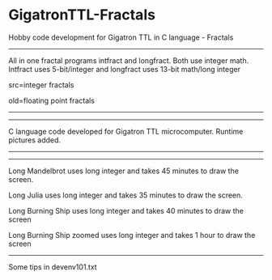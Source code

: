 # GigatronTTL-Fractals
Hobby code development for Gigatron TTL in C language - Fractals
   
---------------------------------------------------------------------------------------------------------------

All in one fractal programs intfract and longfract. Both use integer math. Intfract uses 5-bit/integer and longfract uses 13-bit math/long integer

src=integer fractals

old=floating point fractals

---------------------------------------------------------------------------------------------------------------


---------------------------------------------------------------------------------------------------------------
C language code developed for Gigatron TTL microcomputer.
Runtime pictures added.

---------------------------------------------------------------------------------------------------------------


---------------------------------------------------------------------------------------------------------------

Long Mandelbrot uses long integer and takes 45 minutes to draw the screen.

Long Julia uses long integer and takes 35 minutes to draw the screen.

Long Burning Ship uses long integer and takes 40 minutes to draw the screen

Long Burning Ship zoomed uses long integer and takes 1 hour to draw the screen

---------------------------------------------------------------------------------------------------------------
Some tips in devenv101.txt

